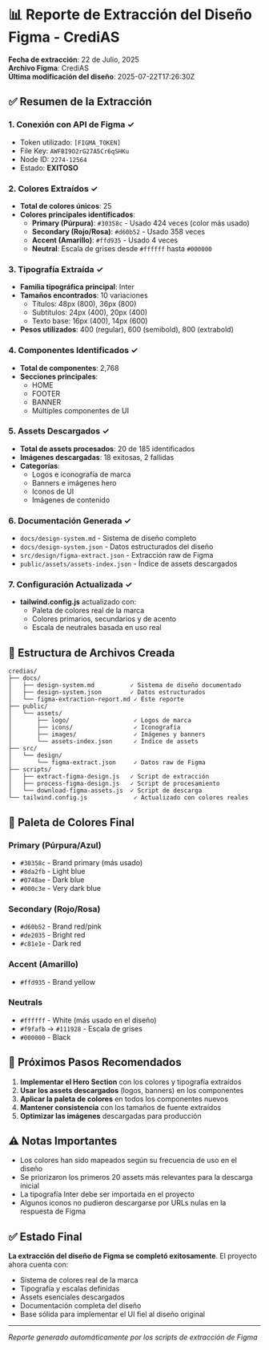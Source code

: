 # 📊 Reporte de Extracción del Diseño Figma - CrediAS

**Fecha de extracción**: 22 de Julio, 2025  
**Archivo Figma**: CrediAS  
**Última modificación del diseño**: 2025-07-22T17:26:30Z

## ✅ Resumen de la Extracción

### 1. **Conexión con API de Figma** ✓
- Token utilizado: `[FIGMA_TOKEN]`
- File Key: `AWFBI9O2rG27A5Cr6qSHKu`
- Node ID: `2274-12564`
- Estado: **EXITOSO**

### 2. **Colores Extraídos** ✓
- **Total de colores únicos**: 25
- **Colores principales identificados**:
  - **Primary (Púrpura)**: `#30358c` - Usado 424 veces (color más usado)
  - **Secondary (Rojo/Rosa)**: `#d60b52` - Usado 358 veces
  - **Accent (Amarillo)**: `#ffd935` - Usado 4 veces
  - **Neutral**: Escala de grises desde `#ffffff` hasta `#000000`

### 3. **Tipografía Extraída** ✓
- **Familia tipográfica principal**: Inter
- **Tamaños encontrados**: 10 variaciones
  - Títulos: 48px (800), 36px (800)
  - Subtítulos: 24px (400), 20px (400)
  - Texto base: 16px (400), 14px (600)
- **Pesos utilizados**: 400 (regular), 600 (semibold), 800 (extrabold)

### 4. **Componentes Identificados** ✓
- **Total de componentes**: 2,768
- **Secciones principales**:
  - HOME
  - FOOTER
  - BANNER
  - Múltiples componentes de UI

### 5. **Assets Descargados** ✓
- **Total de assets procesados**: 20 de 185 identificados
- **Imágenes descargadas**: 18 exitosas, 2 fallidas
- **Categorías**:
  - Logos e iconografía de marca
  - Banners e imágenes hero
  - Iconos de UI
  - Imágenes de contenido

### 6. **Documentación Generada** ✓
- `docs/design-system.md` - Sistema de diseño completo
- `docs/design-system.json` - Datos estructurados del diseño
- `src/design/figma-extract.json` - Extracción raw de Figma
- `public/assets/assets-index.json` - Índice de assets descargados

### 7. **Configuración Actualizada** ✓
- **tailwind.config.js** actualizado con:
  - Paleta de colores real de la marca
  - Colores primarios, secundarios y de acento
  - Escala de neutrales basada en uso real

## 📁 Estructura de Archivos Creada

```
credias/
├── docs/
│   ├── design-system.md          ✓ Sistema de diseño documentado
│   ├── design-system.json        ✓ Datos estructurados
│   └── figma-extraction-report.md ✓ Este reporte
├── public/
│   └── assets/
│       ├── logo/                  ✓ Logos de marca
│       ├── icons/                 ✓ Iconografía
│       ├── images/                ✓ Imágenes y banners
│       └── assets-index.json      ✓ Índice de assets
├── src/
│   └── design/
│       └── figma-extract.json     ✓ Datos raw de Figma
├── scripts/
│   ├── extract-figma-design.js   ✓ Script de extracción
│   ├── process-figma-design.js   ✓ Script de procesamiento
│   └── download-figma-assets.js  ✓ Script de descarga
└── tailwind.config.js             ✓ Actualizado con colores reales
```

## 🎨 Paleta de Colores Final

### Primary (Púrpura/Azul)
- `#30358c` - Brand primary (más usado)
- `#8da2fb` - Light blue
- `#0748ae` - Dark blue
- `#000c3e` - Very dark blue

### Secondary (Rojo/Rosa)
- `#d60b52` - Brand red/pink
- `#de2035` - Bright red
- `#c81e1e` - Dark red

### Accent (Amarillo)
- `#ffd935` - Brand yellow

### Neutrals
- `#ffffff` - White (más usado en el diseño)
- `#f9fafb` → `#111928` - Escala de grises
- `#000000` - Black

## 🚀 Próximos Pasos Recomendados

1. **Implementar el Hero Section** con los colores y tipografía extraídos
2. **Usar los assets descargados** (logos, banners) en los componentes
3. **Aplicar la paleta de colores** en todos los componentes nuevos
4. **Mantener consistencia** con los tamaños de fuente extraídos
5. **Optimizar las imágenes** descargadas para producción

## ⚠️ Notas Importantes

- Los colores han sido mapeados según su frecuencia de uso en el diseño
- Se priorizaron los primeros 20 assets más relevantes para la descarga inicial
- La tipografía Inter debe ser importada en el proyecto
- Algunos iconos no pudieron descargarse por URLs nulas en la respuesta de Figma

## ✅ Estado Final

**La extracción del diseño de Figma se completó exitosamente**. El proyecto ahora cuenta con:
- Sistema de colores real de la marca
- Tipografía y escalas definidas
- Assets esenciales descargados
- Documentación completa del diseño
- Base sólida para implementar el UI fiel al diseño original

---

*Reporte generado automáticamente por los scripts de extracción de Figma*